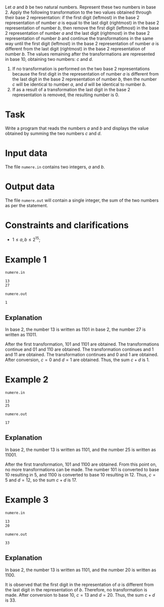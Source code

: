
Let $a$ and $b$ be two natural numbers. Represent these two numbers in base $2$. Apply the following transformation to the two values obtained through their base $2$ representation: if the first digit (leftmost) in the base $2$ representation of number $a$ is equal to the last digit (rightmost) in the base $2$ representation of number $b$, then remove the first digit (leftmost) in the base $2$ representation of number $a$ and the last digit (rightmost) in the base $2$ representation of number $b$ and continue the transformations in the same way until the first digit (leftmost) in the base $2$ representation of number $a$ is different from the last digit (rightmost) in the base $2$ representation of number $b$. The values remaining after the transformations are represented in base $10$, obtaining two numbers: $c$ and $d$.

1. If no transformation is performed on the two base $2$ representations because the first digit in the representation of number $a$ is different from the last digit in the base $2$ representation of number $b$, then the number $c$ will be identical to number $a$, and $d$ will be identical to number $b$.
2. If as a result of a transformation the last digit in the base $2$ representation is removed, the resulting number is $0$.

# Task

Write a program that reads the numbers $a$ and $b$ and displays the value obtained by summing the two numbers $c$ and $d$.

# Input data

The file `numere.in` contains two integers, $a$ and $b$.

# Output data

The file `numere.out` will contain a single integer, the sum of the two numbers as per the statement.

# Constraints and clarifications

* $1 \leq a, b \leq 2^{15}$;

# Example 1

`numere.in`
```
13
27
```

`numere.out`
```
1
```

## Explanation

In base $2$, the number $13$ is written as $1101$ in base $2$, the number $27$ is written as $11011$.

After the first transformation, $101$ and $1101$ are obtained. The transformations continue and $01$ and $110$ are obtained. The transformation continues and $1$ and $11$ are obtained. The transformation continues and $0$ and $1$ are obtained. After conversion, $c = 0$ and $d = 1$ are obtained. Thus, the sum $c + d$ is $1$.

# Example 2

`numere.in`
```
13
25
```

`numere.out`
```
17
```

## Explanation

In base $2$, the number $13$ is written as $1101$, and the number $25$ is written as $11001$.

After the first transformation, $101$ and $1100$ are obtained. From this point on, no more transformations can be made. The number $101$ is converted to base $10$ resulting in $5$, and $1100$ is converted to base $10$ resulting in $12$. Thus, $c = 5$ and $d = 12$, so the sum $c + d$ is $17$.

# Example 3

`numere.in`
```
13
20
```

`numere.out`
```
33
```

## Explanation

In base $2$, the number $13$ is written as $1101$, and the number $20$ is written as $1100$. 

It is observed that the first digit in the representation of $a$ is different from the last digit in the representation of $b$. Therefore, no transformation is made. After conversion to base $10$, $c = 13$ and $d = 20$. Thus, the sum $c + d$ is $33$.
